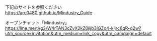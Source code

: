 下記のサイトを参照ください<br>
https://arc0480.github.io/Mindustry_Guide<br>

オープンチャット「Mindustry」<br>
https://line.me/ti/g2/W4rTAN3cZvX2kZ0jijb3IGZo4-kijrc6qR-q2w?utm_source=invitation&utm_medium=link_copy&utm_campaign=default
